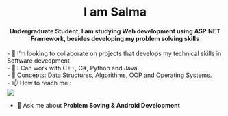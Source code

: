 
<h1 align = center > I am Salma </h1>
<h4 align = center> Undergraduate Student, I am studying Web development using ASP.NET Framework, besides developing my problem solving skills </h4>
<p>
- 🌱 I’m looking to collaborate on projects that develops my technical skills in Software deveopment </br>
- 🔭 I Can work with C++, C#, Python and Java. </br>
- 💬 Concepts: Data Structures, Algorithms, OOP and Operating Systems.</br>
- 📫 How to reach me :</br>
     <a href="https://www.linkedin.com/in/salma-zakaria-hassan-4a9bbb177/"><img src="https://img.shields.io/badge/linkedin-%230177B5?style=flat&logo=linkedin&logoColor=white"/></a>
</p>

- 💬 Ask me about **Problem Soving & Android Development**
